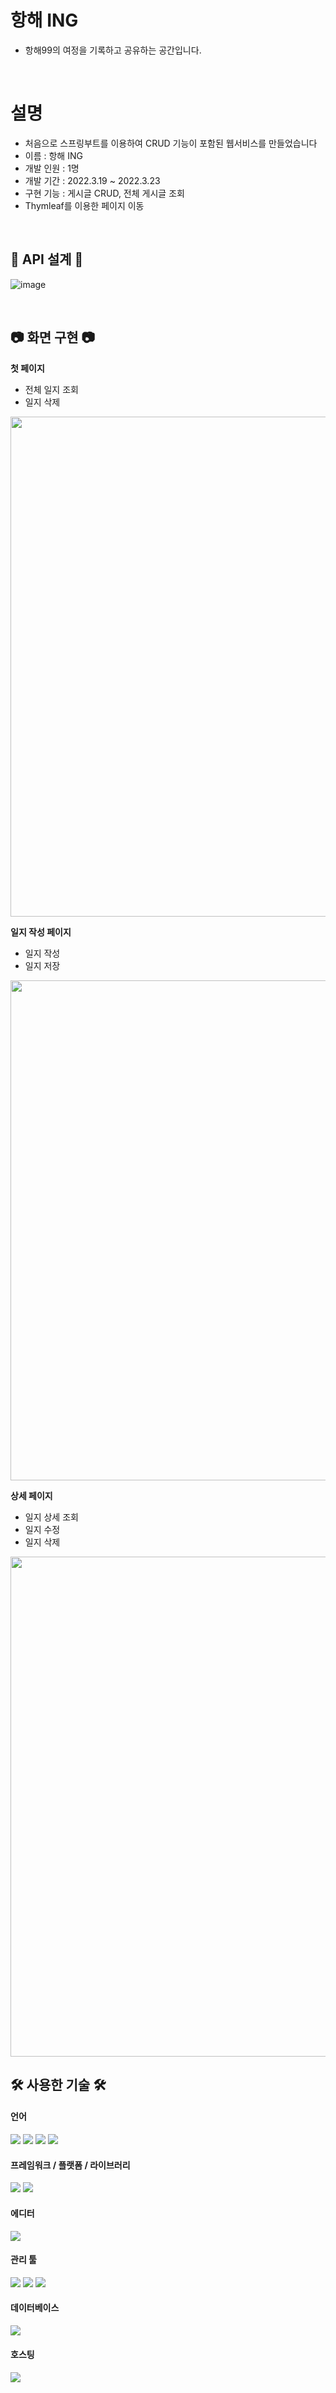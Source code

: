 # 항해 ING
+ 항해99의 여정을 기록하고 공유하는 공간입니다.

<br>

# 설명
+ 처음으로 스프링부트를 이용하여 CRUD 기능이 포함된 웹서비스를 만들었습니다
+ 이름 : 항해 ING
+ 개발 인원 : 1명
+ 개발 기간 : 2022.3.19 ~ 2022.3.23
+ 구현 기능 : 게시글 CRUD, 전체 게시글 조회
+ Thymleaf를 이용한 페이지 이동

<br>

<h2> 📌 API 설계 📌 </h2>

![image](https://user-images.githubusercontent.com/98294357/159817582-84d7144c-9e6c-44f4-93d1-5a0369532583.png)

<br>

<h2> 📷 화면 구현 📷 </h2>

**첫 페이지**
+ 전체 일지 조회
+ 일지 삭제

<img src="https://user-images.githubusercontent.com/98294357/159818456-754edd1e-032a-44ac-9665-a5a0fb2fa6db.png" width="800px">

**일지 작성 페이지**
+ 일지 작성
+ 일지 저장

<img src="https://user-images.githubusercontent.com/98294357/159818641-817494be-7e0f-404f-846f-6e29bd81656c.png" width="800px">

**상세 페이지**
+ 일지 상세 조회
+ 일지 수정
+ 일지 삭제

<img src="https://user-images.githubusercontent.com/98294357/159818781-ca4c4435-f261-4792-ab7f-89d9231925bb.png" width="800px">

<br>

<h2>🛠 사용한 기술 🛠</h2>

<h4>언어</h4>
<p float="left">
<img src="https://img.shields.io/badge/SpringBoot-6DB33F?style=for-the-badge&logo=Spring&logoColor=white"/>
<img src="https://img.shields.io/badge/html5-E34F26?style=for-the-badge&logo=html5&logoColor=white">
<img src="https://img.shields.io/badge/CSS-1572B6?style=for-the-badge&logo=CSS&logoColor=white">
<img src="https://img.shields.io/badge/JavaScript-F7DF1E?style=for-the-badge&logo=JavaScript&logoColor=white">
</p>

<h4>프레임워크 / 플랫폼 / 라이브러리</h4>
<p float="left">
<img src="https://img.shields.io/badge/jquery-%230769AD.svg?style=for-the-badge&logo=jquery&logoColor=white">
<img src="https://img.shields.io/badge/bootstrap-%23563D7C.svg?style=for-the-badge&logo=bootstrap&logoColor=white">
</p>

<h4>에디터</h4>
<img src="https://img.shields.io/badge/IntelliJ IDEA-143?style=for-the-badge&logo=IntelliJ IDEA&logoColor=black&color=black&labelColor=brightgreen">

<h4>관리 툴</h4>
<p float="left">
<img src="https://img.shields.io/badge/github-%23121011.svg?style=for-the-badge&logo=github&logoColor=white">
<img src="https://img.shields.io/badge/git-F05032?style=for-the-badge&logo=git&logoColor=white">
<img src="https://img.shields.io/badge/Notion-ff00ff?style=for-the-badge&logo=Notion&logoColor=white">
</p>

<h4>데이터베이스</h4>
<img src="https://img.shields.io/badge/MySQL-4479A1?style=for-the-badge&logo=MySQL&logoColor=white">

<h4>호스팅<h4><img src="https://img.shields.io/badge/AWS-%23FF9900.svg?style=for-the-badge&logo=amazon-aws&logoColor=white">